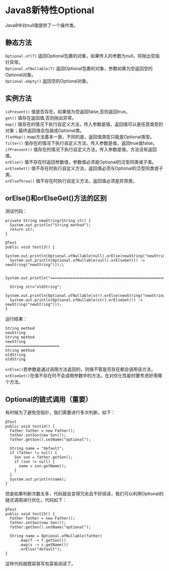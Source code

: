 # Java8新特性Optional
Java8中对null值提供了一个操作类。

## 静态方法  
`Optional.of(T)`  返回Optional包裹的对象，如果传入的参数为null，将抛出空指针异常。  
`Optional.ofNullable(T)`  返回Optional包裹的对象，参数如果为空返回空的Optional对象。  
`Optional.empty()`  返回空的Optional对象。  

## 实例方法  
`isPresent()` 值是否存在，如果值为空返回false,否则返回true。  
`get()` 值存在返回值,否则抛出异常。  
`map()` 值存在的情况下执行自定义方法，传入参数是值，返回值可以是任意类型的对象；最终返回值会包装成Optional类。  
`flatMap()` map方法基本一致，不同的是，返回值类型只能是Optional类型。  
`filter()`  值存在的情况下执行自定义方法，传入参数是值，返回true或false。  
`ifPrensent()`  值存在的情况下执行自定义方法，传入参数是值，方法没有返回值。    
`orElse()` 值不存在时返回参数值，参数值必须是Optional的泛型同类或子类。  
`orElseGet()` 值不存在时执行自定义方法，返回值必须与Optional的泛型同类或子类。  
`orElseThrow()` 值不存在时执行自定义方法，返回值必须是异常类。  

##   orElse()和orElseGet()方法的区别  
测试代码：
```
private String newString(String str) {
  System.out.println("String method");
  return str;
}

@Test
public void test13() {
  System.out.println(Optional.ofNullable(null).orElse(newString("newString")));
  System.out.println(Optional.ofNullable(null).orElseGet(() -> newString("newString")));\

  System.out.println("==================================================================");

  String str="oldString";
  System.out.println(Optional.ofNullable(str).orElse(newString("newString")));
  System.out.println(Optional.ofNullable(str).orElseGet(() -> newString("newString")));
}
```  
运行结果：
```
String method
newString
String method
newString
========================
String method
oldString
oldString
```  
`orElse()`若参数是通过调用方法返回的，则值不管是否存在都会调用该方法，`orElseGet()`在值不存在时不会调用参数中的方法。在对优化性能时要考虑好用哪个方法。  
## Optional的链式调用（重要）  
有时候为了避免空指针，我们需要进行多次判断，如下：
```
@Test
public void test14() {
  Father father = new Father();
  father.setSon(new Son());
  father.getSon().setName("optional");

  String name = "default";
  if (father != null) {
    Son son = father.getSon();
    if (son != null) {
      name = son.getName();
    }
  }
  System.out.println(name);
}
```  
但是如果判断次数太多，代码就会变得冗余且不好阅读，我们可以利用Optional的链式调用进行优化，代码如下：
```
@Test
public void test15() {
  Father father = new Father();
  father.setSon(new Son());
  father.getSon().setName("optional");

  String name = Optional.ofNullable(father)
      .map(f -> f.getSon())
      .map(s -> s.getName())
      .orElse("default");
}
```  
这样代码就既容易写也容易阅读了。
